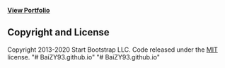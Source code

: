 **[View Portfolio](https://baizy93.github.io/Portfolio.html)**

## Copyright and License

Copyright 2013-2020 Start Bootstrap LLC. Code released under the [MIT](https://github.com/StartBootstrap/startbootstrap-clean-blog/blob/gh-pages/LICENSE) license.
"# BaiZY93.github.io" 
"# BaiZY93.github.io" 
